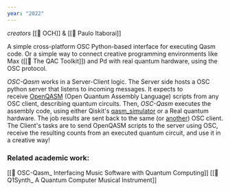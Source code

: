 ```yaml
---
year: "2022"
---
```

_creators_ [[👤 OCH]] & [[👤 Paulo Itaborai]]

A simple cross-platform OSC Python-based interface for executing Qasm code. Or a simple way to connect creative programming environments like Max ([[💾 The QAC Toolkit]]) and Pd with real quantum hardware, using the OSC protocol.

_OSC-Qasm_ works in a Server-Client logic. The Server side hosts a OSC python server that listens to incoming messages. It expects to receive [OpenQASM](https://en.wikipedia.org/wiki/OpenQASM) (Open Quantum Assembly Language) scripts from any OSC client, describing quantum circuits. Then, _OSC-Qasm_ executes the assembly code, using either Qiskit's [qasm_simulator](https://www.youtube.com/watch?v=V4CwN4rEtVQ) or a Real quantum hardware. The job results are sent back to the same (or [another](https://github.com/iccmr-quantum/OSC-Qasm#network-distribution)) OSC client. The Client's tasks are to send OpenQASM scripts to the server using OSC, receive the resulting counts from an executed quantum circuit, and use it in a creative way!

### Related academic work:
[[📝 OSC-Qasm_ Interfacing Music Software with Quantum Computing]]
[[📝 Q1Synth_ A Quantum Computer Musical Instrument]]